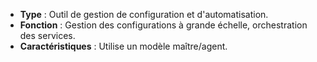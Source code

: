 - **Type** : Outil de gestion de configuration et d'automatisation.
- **Fonction** : Gestion des configurations à grande échelle, orchestration des services.
- **Caractéristiques** : Utilise un modèle maître/agent.